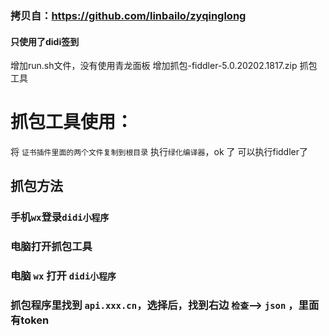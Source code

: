 ### 拷贝自：https://github.com/linbailo/zyqinglong
#### 只使用了didi签到

增加run.sh文件，没有使用青龙面板
增加抓包-fiddler-5.0.20202.1817.zip 抓包工具

# 抓包工具使用：
将 `证书插件里面的两个文件复制到根目录`
执行`绿化编译器`，ok 了
可以执行fiddler了

## 抓包方法
### 手机`wx`登录`didi小程序`
### 电脑打开抓包工具
### 电脑 `wx` 打开 `didi小程序`
### 抓包程序里找到 `api.xxx.cn`，选择后，找到右边 `检查`--> `json` ，里面有token
